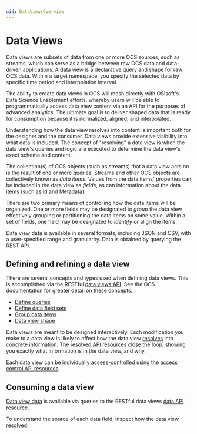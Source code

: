 ```yaml
---
uid: DataViewsOverview
---
```


# Data Views

Data views are subsets of data from one or more OCS sources, such as streams, which can serve as a bridge between raw OCS data and data-driven applications. A data view is a declarative query and shape for raw OCS data. Within a target namespace, you specify the selected data by specific time period and interpolation interval.

The ability to create data views in OCS will mesh directly with OSIsoft's Data Science Enablement efforts, whereby users will be able to programmatically access data view content via an API for the purposes of advanced analytics. The ultimate goal is to deliver shaped data that is ready for consumption because it is normalized, aligned, and interpolated.

Understanding how the data view resolves into content is important both for the designer and the consumer. Data views provide extensive visibility into what data is included. The concept of "resolving" a data view is when the data view's queries and logic are executed to determine the data view's exact schema and content.

The collection(s) of OCS objects (such as streams) that a data view acts on is the result of one or more queries. Streams and other OCS objects are collectively known as *data items*. Values from the data items' properties can be included in the data view as *fields*, as can information about the data items (such as Id and Metadata).

There are two primary means of controlling how the data items will be organized. One or more fields may be designated to *group* the data view, effectively grouping or partitioning the data items on some value. Within a set of fields, one field may be designated to *identify* or align the items.

Data view data is available in several formats, including JSON and CSV, with a user-specified range and granularity. Data is obtained by querying the REST API.

## Defining and refining a data view
There are several concepts and types used when defining data views. This is accomplished via the RESTful [data views API](xref:DataViewsAPIOverview). See the OCS documentation for greater detail on these concepts:
* [Define queries](xref:DataViewsQueries)
* [Define data field sets](xref:DataViewsFieldSets)
* [Group data items](xref:DataViewsGrouping)
* [Data view shape](xref:DataViewShape)

Data views are meant to be designed interactively. Each modification you make to a data view is likely to affect how the data view [resolves](xref:ResolvedDataView) into concrete information. The [resolved API resources](xref:ResolvedDataViewAPI) close the loop, showing you exactly what information is in the data view, and why.

Each data view can be individually [access-controlled](xref:DataViewsSecuringDataViews) using the [access control API resources](xref:DataViewsAccessControlAPI).

## Consuming a data view
[Data view data](xref:DataViewsQuickStartGetData) is available via queries to the RESTful data views [data API resource](xref:DataViewsDataAPI). 

To understand the source of each data field, inspect how the data view [resolved](xref:ResolvedDataView).
